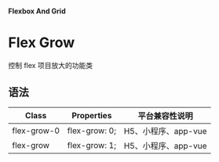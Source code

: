 #### <span class="text-lg text-gray-500 font-normal">Flexbox And Grid</span>

<div class="w-screen"></div>

# Flex Grow
控制 flex 项目放大的功能类

<CssPrefix />

## 语法
| Class | Properties | 平台兼容性说明
| --- | --- | ---
| <a-link status="success">flex-grow-0</a-link> | <a-link>flex-grow: 0;</a-link> | H5、小程序、app-vue
| <a-link status="success">flex-grow</a-link> | <a-link>flex-grow: 1;</a-link> | H5、小程序、app-vue